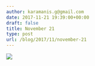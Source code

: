 ```yaml
---
author: karamanis.g@gmail.com
date: 2017-11-21 19:39:00+00:00
draft: false
title: November 21
type: post
url: /blog/2017/11/november-21
---
```




  
   ![](/images/2017-11-21-201711november-21/IMG_2853.jpg)

  


